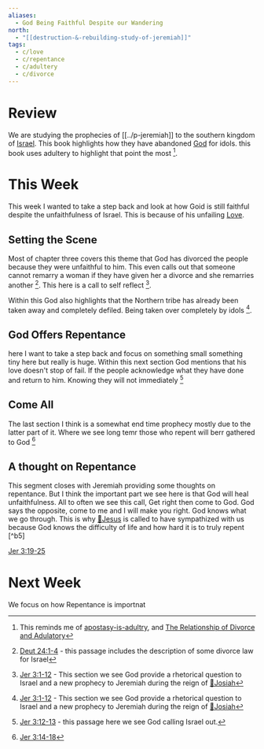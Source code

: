 ```yaml
---
aliases:
  - God Being Faithful Despite our Wandering
north:
  - "[[destruction-&-rebuilding-study-of-jeremiah]]"
tags:
  - c/love
  - c/repentance
  - c/adultery
  - c/divorce
---
```

# Review
We are studying the prophecies of [[../p-jeremiah]] to the southern kingdom of [Israel](../p-nation-of-israel.md). This book highlights how they have abandoned [God](God.md) for idols. this book uses adultery to highlight that point the most [^connection1].

[^connection1]: This reminds me of [apostasy-is-adultry](apostasy-is-adultry.md), and [The Relationship of Divorce and Adulatory](../30-Spiritual/31-Ideas/The%20Relationship%20of%20Divorce%20and%20Adulatory.md)

# This Week
This week I wanted to take a step back and look at how Goid is still faithful despite the unfaithfulness of Israel. This is because of his unfailing [Love](../30-Spiritual/33-Resources/33.20-Words/33.21-English/love.md).

## Setting the Scene
Most of chapter three covers this theme that God has divorced the people because they were unfaithful to him. This even calls out that someone cannot remarry a woman if they have given her a divorce and she remarries another [^b2]. This here is a call to self reflect [^b1].

[^b1]: [Jer 3:1-12](Jer%203.md) - This section we see God provide a rhetorical question to Israel and a new prophecy to Jeremiah during the reign of [🧑Josiah](%F0%9F%A7%91Josiah.md)
[^b2]: [Deut 24:1-4](Deut%2024.md) - this passage includes  the description of some divorce law for Israel

Within this God also highlights that the Northern tribe has already been taken away and completely defiled. Being taken over completely by idols [^b1].

## God Offers Repentance
here I want to take a step back and focus on something small something tiny here but really is huge. Within this next section God mentions that his love doesn't stop of fail.  If the people acknowledge what they have done  and return to him. Knowing they will not immediately [^b3]

[^b3]: [Jer 3:12-13](Jer%203.md) - this passage here we see God calling Israel out.

## Come All
The last section I think is a somewhat end time prophecy mostly due to the latter part of it. Where we see long temr those who repent will berr gathered to God [^b4]

[^b4]: [Jer 3:14-18](Jer%203.md)

## A thought on Repentance
This segment closes with Jeremiah providing some thoughts on repentance. But I think the important part we see here is that God will heal unfaithfulness. All to often we see this call, Get right then come to God. God says the opposite, come to me and I will make you right. God knows what we go through. This is why [👼Jesus](%F0%9F%91%BCJesus.md) is called to have sympathized with us because God knows the difficulty of life and how hard it is to truly repent [^b5]

[Jer 3:19-25](Jer%203.md)

# Next Week
We focus on how Repentance is importnat